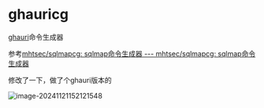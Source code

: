 # ghauricg

[ghauri](https://github.com/r0oth3x49/ghauri)命令生成器

参考[mhtsec/sqlmapcg: sqlmap命令生成器 --- mhtsec/sqlmapcg: sqlmap命令生成器](https://github.com/mhtsec/sqlmapcg/)

修改了一下，做了个ghauri版本的



![image-20241121152121548](https://cdn.jsdelivr.net/gh/sawtooth384/image/Pic-Go/image-20241121152121548.png)
